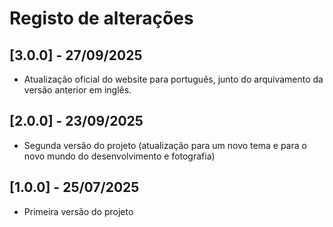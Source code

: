 # Registo de alterações

## [3.0.0] - 27/09/2025
- Atualização oficial do website para português, junto do arquivamento da versão anterior em inglês.

## [2.0.0] - 23/09/2025
- Segunda versão do projeto (atualização para um novo tema e para o novo mundo do desenvolvimento e fotografia)

## [1.0.0] - 25/07/2025
- Primeira versão do projeto